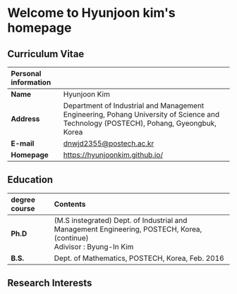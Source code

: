 # Welcome to Hyunjoon kim's homepage

## Curriculum Vitae

|**Personal information**||
|:---|:---|
|**Name**|Hyunjoon Kim|
|**Address**|Department of Industrial and Management Engineering, Pohang University of Science and Technology (POSTECH), Pohang, Gyeongbuk, Korea|
|**E-mail**|dnwjd2355@postech.ac.kr|
|**Homepage**|https://hyunjoonkim.github.io/|

## Education

|degree course|Contents|
|:---|:---|
|**Ph.D**|(M.S instegrated) Dept. of Industrial and Management Engineering, POSTECH, Korea, (continue) <br> Adivisor : Byung-In Kim
|**B.S.**|Dept. of Mathematics, POSTECH, Korea, Feb. 2016

## Research Interests
